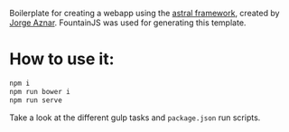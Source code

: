 Boilerplate for creating a webapp using the [astral framework](http://github.com/eckelon/astral), created by [Jorge Aznar](http://jorgeatgu.com). FountainJS was used for generating this template.

# How to use it:

```bash
npm i
npm run bower i
npm run serve
```

Take a look at the different gulp tasks and `package.json` run scripts.
